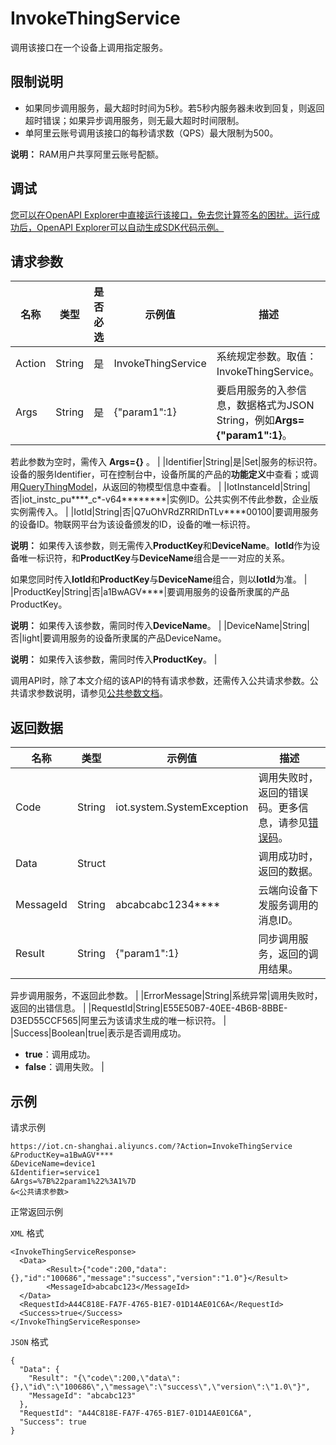 # InvokeThingService

调用该接口在一个设备上调用指定服务。

## 限制说明

-   如果同步调用服务，最大超时时间为5秒。若5秒内服务器未收到回复，则返回超时错误；如果异步调用服务，则无最大超时时间限制。
-   单阿里云账号调用该接口的每秒请求数（QPS）最大限制为500。

**说明：** RAM用户共享阿里云账号配额。


## 调试

[您可以在OpenAPI Explorer中直接运行该接口，免去您计算签名的困扰。运行成功后，OpenAPI Explorer可以自动生成SDK代码示例。](https://api.aliyun.com/#product=Iot&api=InvokeThingService&type=RPC&version=2018-01-20)

## 请求参数

|名称|类型|是否必选|示例值|描述|
|--|--|----|---|--|
|Action|String|是|InvokeThingService|系统规定参数。取值：InvokeThingService。 |
|Args|String|是|\{"param1":1\}|要启用服务的入参信息，数据格式为JSON String，例如**Args=\{"param1":1\}**。

 若此参数为空时，需传入 **Args=\{\}** 。 |
|Identifier|String|是|Set|服务的标识符。设备的服务Identifier，可在控制台中，设备所属的产品的**功能定义**中查看；或调用[QueryThingModel](~~150321~~)，从返回的物模型信息中查看。 |
|IotInstanceId|String|否|iot\_instc\_pu\*\*\*\*\_c\*-v64\*\*\*\*\*\*\*\*|实例ID。公共实例不传此参数，企业版实例需传入。 |
|IotId|String|否|Q7uOhVRdZRRlDnTLv\*\*\*\*00100|要调用服务的设备ID。物联网平台为该设备颁发的ID，设备的唯一标识符。

 **说明：** 如果传入该参数，则无需传入**ProductKey**和**DeviceName**。**IotId**作为设备唯一标识符，和**ProductKey**与**DeviceName**组合是一一对应的关系。

 如果您同时传入**IotId**和**ProductKey**与**DeviceName**组合，则以**IotId**为准。 |
|ProductKey|String|否|a1BwAGV\*\*\*\*|要调用服务的设备所隶属的产品ProductKey。

 **说明：** 如果传入该参数，需同时传入**DeviceName**。 |
|DeviceName|String|否|light|要调用服务的设备所隶属的产品DeviceName。

 **说明：** 如果传入该参数，需同时传入**ProductKey**。 |

调用API时，除了本文介绍的该API的特有请求参数，还需传入公共请求参数。公共请求参数说明，请参见[公共参数文档](~~30561~~)。

## 返回数据

|名称|类型|示例值|描述|
|--|--|---|--|
|Code|String|iot.system.SystemException|调用失败时，返回的错误码。更多信息，请参见[错误码](~~87387~~)。 |
|Data|Struct| |调用成功时，返回的数据。 |
|MessageId|String|abcabcabc1234\*\*\*\*|云端向设备下发服务调用的消息ID。 |
|Result|String|\{"param1":1\}|同步调用服务，返回的调用结果。

 异步调用服务，不返回此参数。 |
|ErrorMessage|String|系统异常|调用失败时，返回的出错信息。 |
|RequestId|String|E55E50B7-40EE-4B6B-8BBE-D3ED55CCF565|阿里云为该请求生成的唯一标识符。 |
|Success|Boolean|true|表示是否调用成功。

 -   **true**：调用成功。
-   **false**：调用失败。 |

## 示例

请求示例

```
https://iot.cn-shanghai.aliyuncs.com/?Action=InvokeThingService
&ProductKey=a1BwAGV****
&DeviceName=device1
&Identifier=service1
&Args=%7B%22param1%22%3A1%7D
&<公共请求参数>
```

正常返回示例

`XML` 格式

```
<InvokeThingServiceResponse>
  <Data>
        <Result>{"code":200,"data":{},"id":"100686","message":"success","version":"1.0"}</Result>
        <MessageId>abcabc123</MessageId>
  </Data>
  <RequestId>A44C818E-FA7F-4765-B1E7-01D14AE01C6A</RequestId>
  <Success>true</Success>
</InvokeThingServiceResponse>
```

`JSON` 格式

```
{
  "Data": {
    "Result": "{\"code\":200,\"data\":{},\"id\":\"100686\",\"message\":\"success\",\"version\":\"1.0\"}", 
    "MessageId": "abcabc123"
  }, 
  "RequestId": "A44C818E-FA7F-4765-B1E7-01D14AE01C6A", 
  "Success": true
}
```

